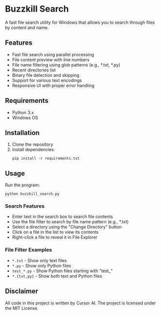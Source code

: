 # Buzzkill Search

A fast file search utility for Windows that allows you to search through files by content and name.

## Features

- Fast file search using parallel processing
- File content preview with line numbers
- File name filtering using glob patterns (e.g., *.txt, *.py)
- Recent directories list
- Binary file detection and skipping
- Support for various text encodings
- Responsive UI with proper error handling

## Requirements

- Python 3.x
- Windows OS

## Installation

1. Clone the repository
2. Install dependencies:
   ```
   pip install -r requirements.txt
   ```

## Usage

Run the program:
```
python buzzkill_search.py
```

### Search Features

- Enter text in the search box to search file contents
- Use the file filter to search by file name pattern (e.g., *.txt)
- Select a directory using the "Change Directory" button
- Click on a file in the list to view its contents
- Right-click a file to reveal it in File Explorer

### File Filter Examples

- `*.txt` - Show only text files
- `*.py` - Show only Python files
- `test_*.py` - Show Python files starting with "test_"
- `*.{txt,py}` - Show both text and Python files

## Disclaimer

All code in this project is written by Cursor AI. The project is licensed under the MIT License. 